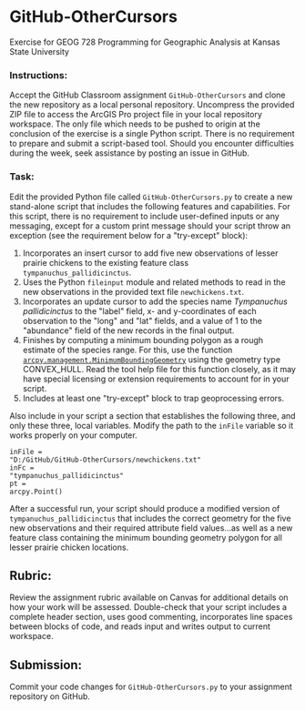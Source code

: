 # GitHub-OtherCursors
Exercise for GEOG 728 Programming for Geographic Analysis at Kansas State University

### Instructions:

Accept the GitHub Classroom assignment <code>GitHub-OtherCursors</code> and clone the new repository as a local personal repository.  Uncompress the provided ZIP file to access the ArcGIS Pro project file in your local repository workspace.  The only file which needs to be pushed to origin at the conclusion of the exercise is a single Python script.  There is no requirement to prepare and submit a script-based tool.  Should you encounter difficulties during the week, seek assistance by posting an issue in GitHub.

### Task:

Edit the provided Python file called <code>GitHub-OtherCursors.py</code> to create a new stand-alone script that includes the following features and capabilities.  For this script, there is no requirement to include user-defined inputs or any messaging, except for a custom print message should your script throw an exception (see the requirement below for a "try-except" block):

1. Incorporates an insert cursor to add five new observations of lesser prairie chickens to the existing feature class <code>tympanuchus_pallidicinctus</code>.  
2. Uses the Python <code>fileinput</code> module and related methods to read in the new observations in the provided text file <code>newchickens.txt</code>.
3. Incorporates an update cursor to add the species name *Tympanuchus pallidicinctus* to the "label" field, x- and y-coordinates of each observation to the "long" and "lat" fields, and a value of 1 to the "abundance" field of the new records in the final output.
4. Finishes by computing a minimum bounding polygon as a rough estimate of the species range.  For this, use the function [<code>arcpy.management.MinimumBoundingGeometry</code>](https://pro.arcgis.com/en/pro-app/latest/tool-reference/data-management/minimum-bounding-geometry.htm) using the geometry type CONVEX_HULL.  Read the tool help file for this function closely, as it may have special licensing or extension requirements to account for in your script.
5. Includes at least one "try-except" block to trap geoprocessing errors.

Also include in your script a section that establishes the following three, and only these three, local variables.  Modify the path to the <code>inFile</code> variable so it works properly on your computer.

<code>inFile = "D:/GitHub/GitHub-OtherCursors/newchickens.txt"</code><br>
<code>inFc = "tympanuchus_pallidicinctus"</code><br>
<code>pt = arcpy.Point()</code>

After a successful run, your script should produce a modified version of <code>tympanuchus_pallidicinctus</code> that includes the correct geometry for the five new observations and their required attribute field values...as well as a new feature class containing the minimum bounding geometry polygon for all lesser prairie chicken locations.

## Rubric:

Review the assignment rubric available on Canvas for additional details on how your work will be assessed. Double-check that your script includes a complete header section, uses good commenting, incorporates line spaces between blocks of code, and reads input and writes output to current workspace.

## Submission:

Commit your code changes for <code>GitHub-OtherCursors.py</code> to your assignment repository on GitHub.
